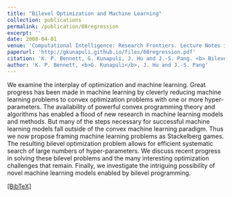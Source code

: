 ```yaml
---
title: "Bilevel Optimization and Machine Learning"
collection: publications
permalink: /publication/08regression
excerpt: ''
date: 2008-04-01
venue: 'Computational Intelligence: Research Frontiers. Lecture Notes in Computer Science'
paperurl: 'http://gkunapuli.github.io/files/08regression.pdf'
citation: 'K. P. Bennett, G. Kunapuli, J. Hu and J.-S. Pang. <b> Bilevel Optimization and Machine Learning </b> <i> Computational Intelligence: Research Frontiers. Lecture Notes in Computer Science.</i> Volume 5050 (2008), pp. 25-47. IEEE World Congress on Computational Intelligence, WCCI 2008, Hong Kong, China, June 1-6, 2008, Plenary/Invited Lectures.'
author: 'K. P. Bennett, <b>G. Kunapuli</b>, J. Hu and J.-S. Pang'
---
```

We examine the interplay of optimization and machine learning. Great progress has been made in machine learning by cleverly reducing machine learning problems to convex optimization problems with one or more hyper-parameters. The availability of powerful convex programming theory and algorithms has enabled a flood of new research in machine learning models and methods. But many of the steps necessary for successful machine learning models fall outside of the convex machine learning paradigm. Thus we now propose framing machine learning problems as Stackelberg games. The resulting bilevel optimization problem allows for efficient systematic search of large numbers of hyper-parameters. We discuss recent progress in solving these bilevel problems and the many interesting optimization challenges that remain. Finally, we investigate the intriguing possibility of novel machine learning models enabled by bilevel programming.

[[BibTeX]](http://gkunapuli.github.io/files/08regression.bib)
